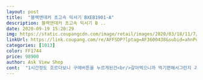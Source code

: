 ```yaml
---
layout: post 
title:  "블랙앤데커 초고속 믹서기 BXEB1901-A" 
description: 블랙앤데커 초고속 믹서기 B ..
date: 2020-09-19 15:20:29 
img: https://static.coupangcdn.com/image/retail/images/2020/03/18/11/7/2cce5410-61a2-4d93-984a-79aef360263a.jpg 
linkUrl: https://link.coupang.com/re/AFFSDP?lptag=AF3600438&subid=ahnPublicAsk&pageKey=1362864183&itemId=2394300491&vendorItemId=70389539175&traceid=V0-113-a847682b2a98f136 
categories: [1013] 
color: FF1744 
price: 98900 
author: Ask View Shop 
cont:  "1시간정도 흐르다보니 구매버튼을 누르게된건<br/>갈아먹으니까 먹기편해서그런지 과일이나 야채섭취량이 늘었습니다 어려움없이 금방금방 갈아줘서 정말 좋고<br/>그밖에 나머지부분은 전부 만족합니다.<br/> 제품외관부터가 튼튼하게생겨서 오래쓸수있을거같고, 일단 판매자분한테 믿음이 생겼습니다.<br/> 이후에 as처리도 무난할거같네요<br/>나중에 사게되면 써보겠다하네요!<br/>나중엔 블루베리와 얼음의양을 반대로 해서 먹어봐야겠어요<br/>너무 마음에 듭니다 ! 이후엔 마를 갈아먹을거에요 <br/>받고보니 정말 마음에 들었고<br/>스마트하게 버튼이 나뉘어 있는 덕분에<br/>써보고 좋아서 남들한테 추천하고다녀요ㅎㅎ 재구매리뷰입니다 이 제품의 장점은 튼튼해서 망가질걱정이없다는거예요.<br/> 제가 제품을 그렇게 아껴서 쓰는 편은 아니거든요.<br/> 아침에 정신없어죽겠는데 언제 다 자르고 지켜보고있냐구요 블랙앤데커꺼는 대충 뭉텅이로 넣고 스무디 모드 돌려버리면되니까 정말 간편해요.<br/>  그래도 알아서 잘 갈려있어요.<br/> 믹서기 고가제품이야 유명한브랜드 많죠 그런데 가성비찾으시면 블랙앤데커 넘는 제품은 없을듯해요 모터회전이 정말 빨라서 가끔 무섭기도하거든요 다행히 뽁뽁이가 잘 고정해줘서 안전하게 쓸수있는거같아요(역대급으로 길게 쓴 리뷰)<br/>아무튼 추천합니다.<br/><br/>예상보다 더 세련미가 넘치더라구요<br/>오자마자 깨끗히 씻어서 블루베리 스무디를 해봤는데요<br/>원래는 다른상품 사려고하다가<br/>이아이 였습니다<br/>자동모드가 여러가지라서 더욱 편한거 같습니다.<br/> 믹서기 20만원은줘야 쓸만하다고 생각했는데 편견이 사라졌네요.<br/><br/>작동이안되는줄알고 전화드렸더니 친절하게 상담해주셔서 좋았습니다 안전센서때문에 뚜껑안닫으면 작동이 안되는군요,설명듣고 뚜껑닫으니까 바로 작동잘되네요 개인적으로 설명서에 이부분 추가하면 더 좋을것 같습니다.<br/><br/>지인한테도 추천했고 지금 잘쓰고있는게 있는터라<br/>판매자님 친절하셔서 별점5점드립니다<br/>필요한 요소마다 쓸 수 있어서 좋습니다.<br/><br/>후기읽고 인터넷 검색하고<br/>" 
---
```

